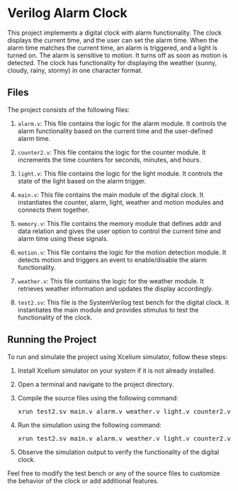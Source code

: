 # Verilog Alarm Clock
This project implements a digital clock with alarm functionality. The clock displays the current time, and the user can set the alarm time. When the alarm time matches the current time, an alarm is triggered, and a light is turned on. The alarm is sensitive to motion. It turns off as soon as motion is detected. The clock has functionality for displaying the weather (sunny, cloudy, rainy, stormy) in one character format.

## Files

The project consists of the following files:

1. `alarm.v`: This file contains the logic for the alarm module. It controls the alarm functionality based on the current time and the user-defined alarm time.

2. `counter2.v`: This file contains the logic for the counter module. It increments the time counters for seconds, minutes, and hours.

3. `light.v`: This file contains the logic for the light module. It controls the state of the light based on the alarm trigger.

4. `main.v`: This file contains the main module of the digital clock. It instantiates the counter, alarm, light, weather and motion modules and connects them together.

5. `memory.v`: This file contains the memory module that defines addr and data relation and gives the user option to control the current time and alarm time using these signals.

6. `motion.v`: This file contains the logic for the motion detection module. It detects motion and triggers an event to enable/disable the alarm functionality.

7. `weather.v`: This file contains the logic for the weather module. It retrieves weather information and updates the display accordingly.

8. `test2.sv`: This file is the SystemVerilog test bench for the digital clock. It instantiates the main module and provides stimulus to test the functionality of the clock.

## Running the Project

To run and simulate the project using Xcelium simulator, follow these steps:

1. Install Xcelium simulator on your system if it is not already installed.

2. Open a terminal and navigate to the project directory.

3. Compile the source files using the following command:

   <pre>xrun test2.sv main.v alarm.v weather.v light.v counter2.v motion.v memory.v</pre>

4. Run the simulation using the following command:
   
   <pre>xrun test2.sv main.v alarm.v weather.v light.v counter2.v motion.v memory.v -clean -gui -access +rwc</pre>

5. Observe the simulation output to verify the functionality of the digital clock.

Feel free to modify the test bench or any of the source files to customize the behavior of the clock or add additional features.
